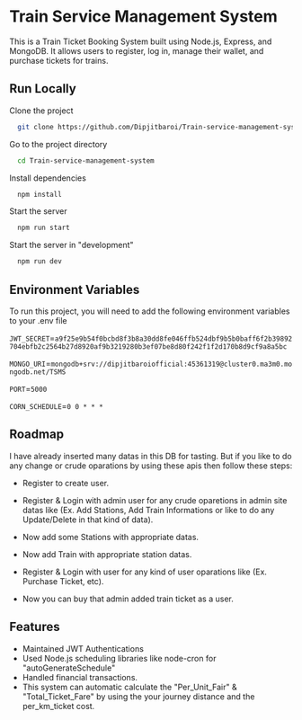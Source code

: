 
# Train Service Management System

This is a Train Ticket Booking System built using Node.js, Express, and MongoDB. It allows users to register, log in, manage their wallet, and purchase tickets for trains.


## Run Locally

Clone the project

```bash
  git clone https://github.com/Dipjitbaroi/Train-service-management-system
```

Go to the project directory

```bash
  cd Train-service-management-system
```

Install dependencies

```bash
  npm install
```

Start the server

```bash
  npm run start
```

Start the server in "development"

```bash
  npm run dev
```

## Environment Variables

To run this project, you will need to add the following environment variables to your .env file

`JWT_SECRET`=`a9f25e9b54f0bcbd8f3b8a30dd8fe046ffb524dbf9b5b0baff6f2b39892704ebfb2c2564b27d8920af9b3219280b3ef07be8d80f242f1f2d170b8d9cf9a8a5bc`

`MONGO_URI`=`mongodb+srv://dipjitbaroiofficial:45361319@cluster0.ma3m0.mongodb.net/TSMS`

`PORT`=`5000`


`CORN_SCHEDULE`=`0 0 * * *`
## Roadmap

I have already inserted many datas in this DB for tasting. But if you like to do any change or crude oparations by using these apis then follow these steps:

- Register to create user.

- Register & Login with admin user for any crude oparetions in admin site datas like (Ex. Add Stations, Add Train Informations or like to do any Update/Delete in that kind of data).

- Now add some Stations with appropriate datas.

- Now add Train with appropriate station datas.

- Register & Login with user for any kind of user oparations like (Ex. Purchase Ticket, etc).

- Now you can buy that admin added train ticket as a user.


## Features

- Maintained JWT Authentications
-  Used Node.js scheduling libraries like node-cron for "autoGenerateSchedule"
- Handled financial transactions.
- This system can automatic calculate the "Per_Unit_Fair" & "Total_Ticket_Fare" by using the your journey distance and the per_km_ticket cost.

